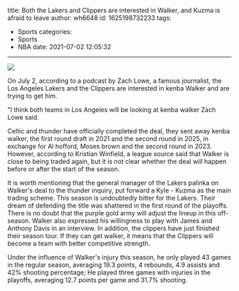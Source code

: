 title: Both the Lakers and Clippers are interested in Walker, and Kuzma is afraid to leave
author: wh6648
id: 1625198732233
tags: 
- Sports
categories: 
- Sports
- NBA
date: 2021-07-02 12:05:32
---
![](https://p5.itc.cn/q_70/images01/20210702/26efbe0277074b1b939d47809a8ee2dd.jpeg)


On July 2, according to a podcast by Zach Lowe, a famous journalist, the Los Angeles Lakers and the Clippers are interested in kenba Walker and are trying to get him.

"I think both teams in Los Angeles will be looking at kenba walker Zach Lowe said.

Celtic and thunder have officially completed the deal, they sent away kenba walker, the first round draft in 2021 and the second round in 2025, in exchange for Al hofford, Moses brown and the second round in 2023. However, according to Kristian Winfield, a league source said that Walker is close to being traded again, but it is not clear whether the deal will happen before or after the start of the season.

It is worth mentioning that the general manager of the Lakers palinka on Walker's deal to the thunder inquiry, put forward a Kyle - Kuzma as the main trading scheme. This season is undoubtedly bitter for the Lakers. Their dream of defending the title was shattered in the first round of the playoffs. There is no doubt that the purple gold army will adjust the lineup in this off-season. Walker also expressed his willingness to play with James and Anthony Davis in an interview. In addition, the clippers have just finished their season tour. If they can get walker, it means that the Clippers will become a team with better competitive strength.

Under the influence of Walker's injury this season, he only played 43 games in the regular season, averaging 19.3 points, 4 rebounds, 4.9 assists and 42% shooting percentage; He played three games with injuries in the playoffs, averaging 12.7 points per game and 31.7% shooting.

